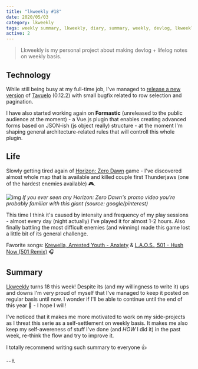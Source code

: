 ```yaml
---
title: "lkweekly #18"
date: 2020/05/03
category: lkweekly
tags: weekly summary, lkweekly, diary, summary, weekly, devlog, lkweekly2020
active: 2
---
```


> Lkweekly is my personal project about making devlog + lifelog notes on weekly basis.

## Technology

While still being busy at my full-time job, I've managed to [release a new version](/notes/tavuelo-0122-release-notes/) of [Tavuelo](https://www.npmjs.com/package/tavuelo) (0.12.2) with small bugfix related to row selection and pagination.

I have also started working again on **Formastic** (unreleased to the public audience at the moment) - a Vue.js plugin that enables creating advanced forms based on JSON-ish (js object really) structure - at the moment I'm shaping general architecture-related rules that will controll this whole plugin.

## Life

Slowly getting tired again of [Horizon: Zero Dawn](https://www.playstation.com/en-gb/games/horizon-zero-dawn-ps4/) game - I've discovered almost whole map that is available and killed couple first Thunderjaws (one of the hardest enemies available) 🎮.

![img](/static/thunderjaw.jpg)
*If you ever seen any Horizon: Zero Dawn's promo video you're probably familiar with this giant (source: google/pinterest)*

This time I think it's caused by intensity and frequency of my play sessions - almost every day (night actually) I've played it for almost 1-2 hours. Also finally battling the most difficult enemies (and winning) made this game lost a little bit of its general challenge.

Favorite songs: [Krewella, Arrested Youth - Anxiety](https://open.spotify.com/track/3MIDI56fBQenFrMMz2cO7i?si=MN15qndHSteK0GMZttNIEA) & [L.A.O.S., 501 - Hush Now (501 Remix)](https://open.spotify.com/track/3zw70gp8lb0zGkH0UPI6yu?si=FPKMMBokToC1jY2eIDgrbQ) 🎧

## Summary

[Lkweekly](/notes/?category=lkweekly) turns 18 this week! Despite its (and my willingness to write it) ups and downs I'm very proud of myself that I've managed to keep it posted on regular basis until now. I wonder if I'll be able to continue until the end of this year 🤔 - I hope I will!

I've noticed that it makes me more motivated to work on my side-projects as I threat this serie as a self-settlement on weekly basis. It makes me also keep my self-awereness of stuff I've done (and *HOW* I did it) in the past week, re-think the flow and try to improve it.

I totally recommend writing such summary to everyone 👍

-- ł.

